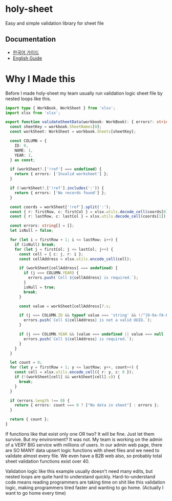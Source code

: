 # holy-sheet
Easy and simple validation library for sheet file

## Documentation
- [한국어 가이드](./docs/ko/guide.md)
- [English Guide](./docs/en/guide.md)

# Why I Made this
Before I made holy-sheet my team usually run validation logic sheet file by nested loops like this.
```typescript
import type { WorkBook, WorkSheet } from 'xlsx';
import xlsx from 'xlsx';

export function validateSheetData(workbook: WorkBook): { errors?: string[]; count?: number } {
  const sheetKey = workbook.SheetNames[0];
  const workSheet: WorkSheet = workbook.Sheets[sheetKey];

  const COLUMN = {
    ID: 0,
    NAME: 1,
    YEAR: 2,
  } as const;

  if (workSheet?.['!ref'] === undefined) {
    return { errors: ['Invalid worksheet'] };
  }

  if (!workSheet?.['!ref'].includes(':')) {
    return { errors: ['No records found'] };
  }

  const coords = workSheet['!ref'].split(':');
  const { r: firstRow, c: firstCol } = xlsx.utils.decode_cell(coords[0]);
  const { r: lastRow, c: lastCol } = xlsx.utils.decode_cell(coords[1]);

  const errors: string[] = [];
  let isNull = false;

  for (let i = firstRow + 1; i <= lastRow; i++) {
    if (isNull) break;
    for (let j = firstCol; j <= lastCol; j++) {
      const cell = { c: j, r: i };
      const cellAddress = xlsx.utils.encode_cell(cell);

      if (workSheet[cellAddress] === undefined) {
        if (j === COLUMN.YEAR) {
          errors.push(`Cell ${cellAddress} is required.`);
        }
        isNull = true;
        break;
      }

      const value = workSheet[cellAddress]?.v;

      if (j === COLUMN.ID && typeof value === 'string' && !/^[0-9a-fA-F-]{36}$/.test(value)) {
        errors.push(`Cell ${cellAddress} is not a valid UUID.`);
      }

      if (j === COLUMN.YEAR && (value === undefined || value === null || value === '')) {
        errors.push(`Cell ${cellAddress} is required.`);
      }
    }
  }

  let count = 0;
  for (let y = firstRow + 1; y <= lastRow; y++, count++) {
    const cell = xlsx.utils.encode_cell({ r: y, c: 0 });
    if (!(workSheet[cell] && workSheet[cell].v)) {
      break;
    }
  }

  if (errors.length !== 0) {
    return { errors: count === 0 ? ["No data in sheet"] : errors };
  }

  return { count };
}
```

If functions like that exist only one OR two? It will be fine. Just let them survive.
But my environment? It was not. My team is working on the admin of a VERY BIG service with millions of users.
In our admin web page, there are SO MANY data upsert logic functions with sheet files and we need to validate almost every file.
We even have a B2B web also, so probably total sheet validation functions exist over 40.

Validation logic like this example usually doesn't need many edits, but nested loops are quite hard to understand quickly.
Hard-to-understand code means reading programmers are taking time on shit like this validation logic, making programmers tired faster and wanting to go home. (Actually I want to go home every time)